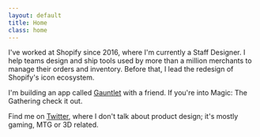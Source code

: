 ```yaml
---
layout: default
title: Home
class: home
---
```


I've worked at Shopify since 2016, where I'm currently a Staff Designer. I help teams design and ship tools used by more than a million merchants to manage their orders and inventory. Before that, I lead the redesign of Shopify's icon ecosystem.

I'm building an app called [Gauntlet](http://gauntletapp.com/) with a friend. If you're into Magic: The Gathering check it out.

Find me on [Twitter](https://twitter.com/AdamWhitcroft), where I don't talk about product design; it's mostly gaming, MTG or 3D related.
